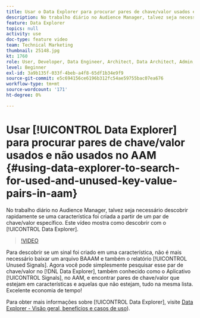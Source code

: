 ```yaml
---
title: Usar o Data Explorer para procurar pares de chave/valor usados e não usados
description: No trabalho diário no Audience Manager, talvez seja necessário descobrir rapidamente se uma característica foi criada a partir de um par de chave/valor específico. Este vídeo mostra como descobrir com o Data Explorer.
feature: Data Explorer
topics: null
activity: use
doc-type: feature video
team: Technical Marketing
thumbnail: 25148.jpg
kt: 1760
role: User, Developer, Data Engineer, Architect, Data Architect, Admin, Leader
level: Beginner
exl-id: 3a9b135f-033f-4beb-a4f8-65df1b34e9f9
source-git-commit: e5c694156ce6196b312fc54ae59755bac07ea676
workflow-type: tm+mt
source-wordcount: '171'
ht-degree: 0%

---
```


# Usar [!UICONTROL Data Explorer] para procurar pares de chave/valor usados e não usados no AAM {#using-data-explorer-to-search-for-used-and-unused-key-value-pairs-in-aam}

No trabalho diário no Audience Manager, talvez seja necessário descobrir rapidamente se uma característica foi criada a partir de um par de chave/valor específico. Este vídeo mostra como descobrir com o [!UICONTROL Data Explorer].

>[!VIDEO](https://video.tv.adobe.com/v/25148/?quality=12)

Para descobrir se um sinal foi criado em uma característica, não é mais necessário baixar um arquivo BAAAM e também o relatório [!UICONTROL Unused Signals]. Agora você pode simplesmente pesquisar esse par de chave/valor no [!DNL Data Explorer], também conhecido como o Aplicativo [!UICONTROL Signals], no AAM, e encontrar pares de chave/valor que estejam em características e aquelas que não estejam, tudo na mesma lista. Excelente economia de tempo!

Para obter mais informações sobre [!UICONTROL Data Explorer], visite [Data Explorer - Visão geral, benefícios e casos de uso](https://experienceleague.adobe.com/docs/audience-manager/user-guide/features/data-explorer/data-explorer-overview.html?lang=en)).
